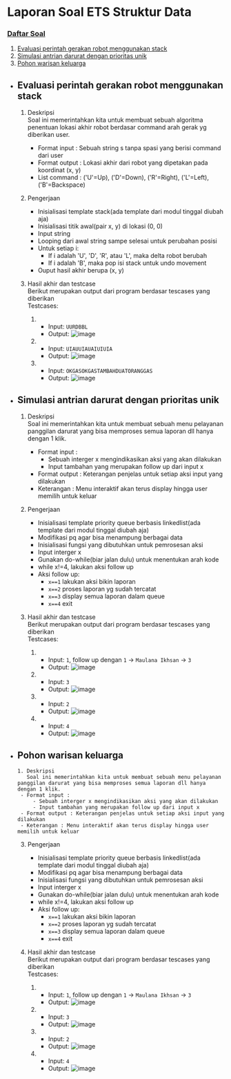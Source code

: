 # Laporan Soal ETS Struktur Data


### [Daftar Soal](Soal.pdf)
1. [Evaluasi perintah gerakan robot menggunakan stack](#evaluasi-perintah-gerakan-robot-menggunakan-stack)
2. [Simulasi antrian darurat dengan prioritas unik](#simulasi-antrian-darurat-dengan-prioritas-unik)
3. [Pohon warisan keluarga](#pohon-warisan-keluarga)

- ## Evaluasi perintah gerakan robot menggunakan stack
  1. Deskripsi  
	     Soal ini memerintahkan kita untuk membuat sebuah algoritma penentuan lokasi akhir robot berdasar command arah gerak yg diberikan user.
       - Format input : Sebuah string s tanpa spasi yang berisi command dari user
       - Format output : Lokasi akhir dari robot yang dipetakan pada koordinat (x, y)
       - List command : ('U'=Up), ('D'=Down), ('R'=Right), ('L'=Left), ('B'=Backspace)

  3. Pengerjaan
     - Inisialisasi template stack(ada template dari modul tinggal diubah aja)
     - Inisialisasi titik awal(pair x, y) di lokasi (0, 0)
     - Input string
     - Looping dari awal string sampe selesai untuk perubahan posisi
     - Untuk setiap i:
       - If i adalah 'U', 'D', 'R', atau 'L', maka delta robot berubah
       - If i adalah 'B', maka pop isi stack untuk undo movement
     - Ouput hasil akhir berupa (x, y)
       
  4. Hasil akhir dan testcase  
       Berikut merupakan output dari program berdasar tescases yang diberikan  
       Testcases:
       1. - Input: `UURDBBL`
          - Output: ![image](https://github.com/user-attachments/assets/c0e56cdc-0511-463a-a933-a4356727f642)
       2. - Input: `UIAUUIAUAIUIUIA`
          - Output: ![image](https://github.com/user-attachments/assets/c0e94a33-3ed8-49f6-bc7a-5a7c18ec5450)
       3. - Input: `OKGASOKGASTAMBAHDUATORANGGAS`
          - Output: ![image](https://github.com/user-attachments/assets/74599438-fa8b-4a28-af1f-8801b9b79803)


- ## Simulasi antrian darurat dengan prioritas unik
    1. Deskripsi  
	     Soal ini memerintahkan kita untuk membuat sebuah menu pelayanan panggilan darurat yang bisa memproses semua laporan dll hanya dengan 1 klik.
       - Format input :
           - Sebuah interger x mengindikasikan aksi yang akan dilakukan
           - Input tambahan yang merupakan follow up dari input x
       - Format output : Keterangan penjelas untuk setiap aksi input yang dilakukan
       - Keterangan : Menu interaktif akan terus display hingga user memilih untuk keluar

  3. Pengerjaan
     - Inisialisasi template priority queue berbasis linkedlist(ada template dari modul tinggal diubah aja)
     - Modifikasi pq agar bisa menampung berbagai data
     - Inisialisasi fungsi yang dibutuhkan untuk pemrosesan aksi
     - Input interger x
     - Gunakan do-while(biar jalan dulu) untuk menentukan arah kode
     - while x!=4, lakukan aksi follow up
     - Aksi follow up:
       - `x==1` lakukan aksi bikin laporan
       - `x==2` proses laporan yg sudah tercatat
       - `x==3` display semua laporan dalam queue
       - `x==4` exit
       
  4. Hasil akhir dan testcase  
       Berikut merupakan output dari program berdasar tescases yang diberikan  
       Testcases:
       1. - Input: `1`, follow up dengan `1` -> `Maulana Ikhsan` -> `3`
          - Output: ![image](https://github.com/user-attachments/assets/4d71f657-0cac-4036-b2a7-4a38c32462f5)

       2. - Input: `3`
          - Output: ![image](https://github.com/user-attachments/assets/adcdd0ca-4680-492f-9b6a-f4ff10644998)

       3. - Input: `2`
          - Output: ![image](https://github.com/user-attachments/assets/d748d693-8ab7-4326-bf46-f4cbd0028a8c)

       4. - Input: `4`
          - Output: ![image](https://github.com/user-attachments/assets/8297c4c9-c181-47f0-8a95-dfa0919952df)


- ## Pohon warisan keluarga
      1. Deskripsi  
	     Soal ini memerintahkan kita untuk membuat sebuah menu pelayanan panggilan darurat yang bisa memproses semua laporan dll hanya dengan 1 klik.
       - Format input :
           - Sebuah interger x mengindikasikan aksi yang akan dilakukan
           - Input tambahan yang merupakan follow up dari input x
       - Format output : Keterangan penjelas untuk setiap aksi input yang dilakukan
       - Keterangan : Menu interaktif akan terus display hingga user memilih untuk keluar

  3. Pengerjaan
     - Inisialisasi template priority queue berbasis linkedlist(ada template dari modul tinggal diubah aja)
     - Modifikasi pq agar bisa menampung berbagai data
     - Inisialisasi fungsi yang dibutuhkan untuk pemrosesan aksi
     - Input interger x
     - Gunakan do-while(biar jalan dulu) untuk menentukan arah kode
     - while x!=4, lakukan aksi follow up
     - Aksi follow up:
       - `x==1` lakukan aksi bikin laporan
       - `x==2` proses laporan yg sudah tercatat
       - `x==3` display semua laporan dalam queue
       - `x==4` exit
       
  4. Hasil akhir dan testcase  
       Berikut merupakan output dari program berdasar tescases yang diberikan  
       Testcases:
       1. - Input: `1`, follow up dengan `1` -> `Maulana Ikhsan` -> `3`
          - Output: ![image](https://github.com/user-attachments/assets/4d71f657-0cac-4036-b2a7-4a38c32462f5)

       2. - Input: `3`
          - Output: ![image](https://github.com/user-attachments/assets/adcdd0ca-4680-492f-9b6a-f4ff10644998)

       3. - Input: `2`
          - Output: ![image](https://github.com/user-attachments/assets/d748d693-8ab7-4326-bf46-f4cbd0028a8c)

       4. - Input: `4`
          - Output: ![image](https://github.com/user-attachments/assets/8297c4c9-c181-47f0-8a95-dfa0919952df)

